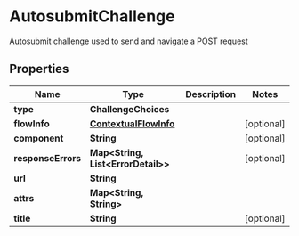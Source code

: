 

# AutosubmitChallenge

Autosubmit challenge used to send and navigate a POST request

## Properties

| Name | Type | Description | Notes |
|------------ | ------------- | ------------- | -------------|
|**type** | **ChallengeChoices** |  |  |
|**flowInfo** | [**ContextualFlowInfo**](ContextualFlowInfo.md) |  |  [optional] |
|**component** | **String** |  |  [optional] |
|**responseErrors** | **Map&lt;String, List&lt;ErrorDetail&gt;&gt;** |  |  [optional] |
|**url** | **String** |  |  |
|**attrs** | **Map&lt;String, String&gt;** |  |  |
|**title** | **String** |  |  [optional] |



